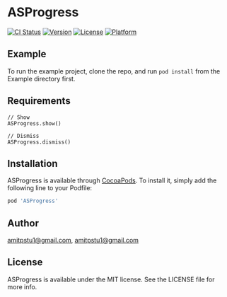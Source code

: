 # ASProgress

[![CI Status](https://img.shields.io/travis/amitpstu1@gmail.com/ASProgress.svg?style=flat)](https://travis-ci.org/amitpstu1@gmail.com/ASProgress)
[![Version](https://img.shields.io/cocoapods/v/ASProgress.svg?style=flat)](https://cocoapods.org/pods/ASProgress)
[![License](https://img.shields.io/cocoapods/l/ASProgress.svg?style=flat)](https://cocoapods.org/pods/ASProgress)
[![Platform](https://img.shields.io/cocoapods/p/ASProgress.svg?style=flat)](https://cocoapods.org/pods/ASProgress)

## Example

To run the example project, clone the repo, and run `pod install` from the Example directory first.

## Requirements
```
// Show
ASProgress.show()

// Dismiss
ASProgress.dismiss()
```

## Installation

ASProgress is available through [CocoaPods](https://cocoapods.org). To install
it, simply add the following line to your Podfile:

```ruby
pod 'ASProgress'
```

## Author

amitpstu1@gmail.com, amitpstu1@gmail.com

## License

ASProgress is available under the MIT license. See the LICENSE file for more info.
